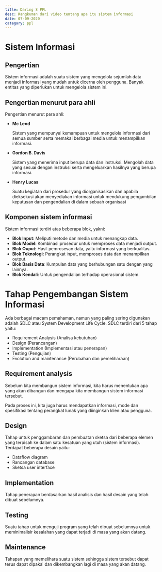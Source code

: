 ```yaml
---
title: Daring 8 PPL
desc: Rangkuman dari video tentang apa itu sistem informasi
date: 07-09-2020
category: ppl
---
```


# Sistem Informasi
## Pengertian
Sistem informasi adalah suatu sistem yang mengelola sejumlah data menjadi informasi yang mudah untuk dicerna oleh pengguna. Banyak entitas yang diperlukan untuk mengelola sistem ini.

## Pengertian menurut para ahli
Pengertian menurut para ahli:
- **Mc Leod**

    Sistem yang mempunyai kemampuan untuk mengelola informasi dari semua sumber serta memakai berbagai media untuk menampilkan informasi.

- **Gordon B. Davis**

    Sistem yang menerima input berupa data dan instruksi. Mengolah data yang sesuai dengan instruksi serta mengeluarkan hasilnya yang berupa informasi.

- **Henry Lucas**

    Suatu kegiatan dari prosedur yang diorganisasikan dan apabila dieksekusi akan menyediakan informasi untuk mendukung pengambilan keputusan dan pengendalian di dalam sebuah organisasi

## Komponen sistem informasi
Sistem informasi terdiri atas beberapa blok, yakni:
- **Blok Input**: Meliputi metode dan media untuk menangkap data.
- **Blok Model**: Kombinasi prosedur untuk memproses data menjadi output.
- **Blok Ouput**: Hasil pemrosesan data, yaitu informasi yang berkualitas.
- **Blok Teknologi**: Perangkat input, memproses data dan menampilkan output.
- **Blok Basis Data**: Kumpulan data yang berhubungan satu dengan yang lainnya.
- **Blok Kendali**: Untuk pengendalian terhadap operasional sistem.

# Tahap Pengembangan Sistem Informasi
Ada berbagai macam pemahaman, namun yang paling sering digunakan adalah SDLC atau System Development Life Cycle. SDLC terdiri dari 5 tahap yaitu:

- Requirement Analysis (Analisa kebutuhan)
- Design (Perancangan)
- Implementation (Implementasi atau penerapan)
- Testing (Pengujian)
- Evolution and maintenance (Perubahan dan pemeliharaan)

## Requirement analysis
Sebelum kita membangun sistem informasi, kita harus menentukan apa yang akan dibangun dan mengapa kita membangun sistem informasi tersebut.

Pada proses ini, kita juga harus mendapatkan informasi, mode dan spesifikasi tentang perangkat lunak yang diinginkan klien atau pengguna.

## Design
Tahap untuk penggambaran dan pembuatan sketsa dari beberapa elemen yang terpisah ke dalam satu kesatuan yang utuh (sistem informasi). Terdapat beberapa desain yaitu:
- Dataflow diagram
- Rancangan database
- Sketsa user interface

## Implementation
Tahap penerapan berdasarkan hasil analisis dan hasil desain yang telah dibuat sebelumnya.

## Testing
Suatu tahap untuk menguji program yang telah dibuat sebelumnya untuk meminimalisir kesalahan yang dapat terjadi di masa yang akan datang.

## Maintenance
Tahapan yang memelihara suatu sistem sehingga sistem tersebut dapat terus dapat dipakai dan dikembangkan lagi di masa yang akan datang.
